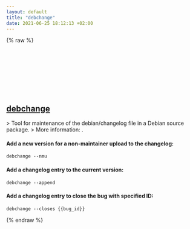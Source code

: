 ```yaml
---
layout: default
title: "debchange"
date: 2021-06-25 18:12:13 +02:00
---
```

{% raw %}
<h2 id="debchange">
  <a href="/en/linux/debchange.html">debchange</a> <a href="#debchange"><svg class="icon">
    <use href="/assets/images/unicode_sprite.svg#link" />
  </svg></a>
</h2>
> Tool for maintenance of the debian/changelog file in a Debian source package.
> More information: <https://manpages.debian.org/debchange>.

#### Add a new version for a non-maintainer upload to the changelog:
```shell
debchange --nmu
```
#### Add a changelog entry to the current version:
```shell
debchange --append
```
#### Add a changelog entry to close the bug with specified ID:
```shell
debchange --closes {{bug_id}}
```
{% endraw %}